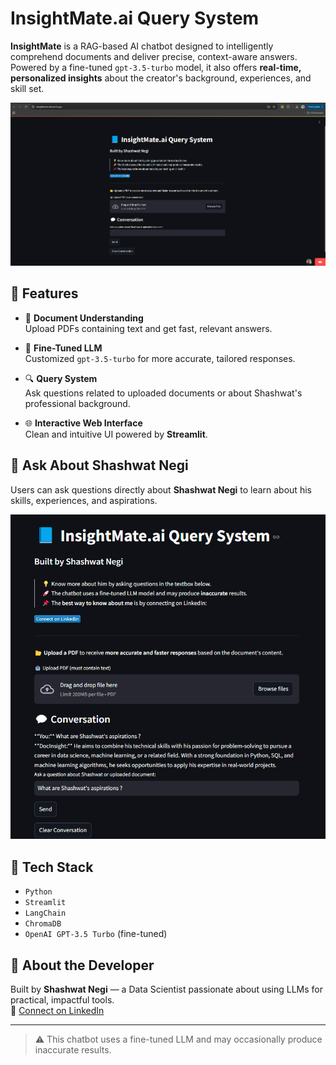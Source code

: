 # InsightMate.ai Query System

**InsightMate** is a RAG-based AI chatbot designed to intelligently comprehend documents and deliver precise, context-aware answers. Powered by a fine-tuned `gpt-3.5-turbo` model, it also offers **real-time, personalized insights** about the creator's background, experiences, and skill set.

![InsightMate Interface](images/insightmate_interface.png)

## 🚀 Features

- 📄 **Document Understanding**  
  Upload PDFs containing text and get fast, relevant answers.

- 🧠 **Fine-Tuned LLM**  
  Customized `gpt-3.5-turbo` for more accurate, tailored responses.

- 🔍 **Query System**  
  Ask questions related to uploaded documents or about Shashwat's professional background.

- 🌐 **Interactive Web Interface**  
  Clean and intuitive UI powered by **Streamlit**.

## 🧠 Ask About Shashwat Negi

Users can ask questions directly about **Shashwat Negi** to learn about his skills, experiences, and aspirations.

![Query About Shashwat](images/insightmate_query_about_me.png)

## 🧰 Tech Stack

- `Python`  
- `Streamlit`  
- `LangChain`  
- `ChromaDB`  
- `OpenAI GPT-3.5 Turbo` (fine-tuned)

## 👤 About the Developer

Built by **Shashwat Negi** — a Data Scientist passionate about using LLMs for practical, impactful tools.  
📌 [Connect on LinkedIn](https://www.linkedin.com/in/shashwatnegi)

---

> ⚠️ This chatbot uses a fine-tuned LLM and may occasionally produce inaccurate results.
